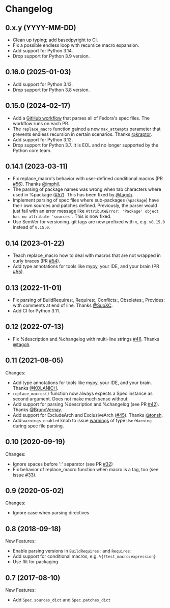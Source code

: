 # Changelog

## 0.x.y (YYYY-MM-DD)

- Clean up typing; add basedpyright to CI.
- Fix a possible endless loop with recursice macro expansion.
- Add support for Python 3.14.
- Drop support for Python 3.9 version.

## 0.16.0 (2025-01-03)

- Add support for Python 3.13.
- Drop support for Python 3.8 version.

## 0.15.0 (2024-02-17)

- Add a
  [GitHub workflow](https://github.com/bkircher/python-rpm-spec/actions/workflows/fedora-sources.yml)
  that parses all of Fedora's spec files. The workflow runs on each PR.
- The `replace_macro` function gained a new `max_attempts` parameter that
  prevents endless recursion in certain scenarios. Thanks
  [@kraptor](https://github.com/kraptor).
- Add support for Python 3.12.
- Drop support for Python 3.7. It is EOL and no longer supported by the Python
  core team.

## 0.14.1 (2023-03-11)

- Fix replace_macro's behavior with user-defined conditional macros (PR
  [#56](https://github.com/bkircher/python-rpm-spec/pull/59)). Thanks
  [@imphil](https://github.com/imphil).
- The parsing of package names was wrong when tab characters where used in
  %package ([#57](https://github.com/bkircher/python-rpm-spec/issues/57)). This
  has been fixed by [@tagoh](https://github.com/tagoh).
- Implement parsing of spec files where sub-packages (`%package`) have their own
  sources and patches defined. Previously, the parser would just fail with an
  error message like
  `AttributeError: 'Package' object has no attribute 'sources'`. This is now
  fixed.
- Use SemVer for versioning. git tags are now prefixed with `v`, e.g. `v0.15.0`
  instead of `0.15.0`.

## 0.14 (2023-01-22)

- Teach replace_macro how to deal with macros that are not wrapped in curly
  braces (PR [#54](https://github.com/bkircher/python-rpm-spec/pull/54)).
- Add type annotations for tools like mypy, your IDE, and your brain (PR
  [#55](https://github.com/bkircher/python-rpm-spec/pull/55)).

## 0.13 (2022-11-01)

- Fix parsing of BuildRequires:, Requires:, Conflicts:, Obsoletes:, Provides:
  with comments at end of line. Thanks [@SuoXC](https://github.com/SuoXC).
- Add CI for Python 3.11.

## 0.12 (2022-07-13)

- Fix %description and %changelog with multi-line strings
  [#46](https://github.com/bkircher/python-rpm-spec/issues/46). Thanks
  [@tagoh](https://github.com/tagoh).

## 0.11 (2021-08-05)

Changes:

- Add type annotations for tools like mypy, your IDE, and your brain. Thanks
  [@KOLANICH](https://github.com/KOLANICH).
- `replace_macros()` function now always expects a Spec instance as second
  argument. Does not make much sense without.
- Add support for parsing %description and %changelog (see PR
  [#42](https://github.com/bkircher/python-rpm-spec/pull/42)). Thanks
  [@BrunoVernay](https://github.com/BrunoVernay).
- Add support for ExcludeArch and ExclusiveArch
  ([#45](https://github.com/bkircher/python-rpm-spec/pull/45)). Thanks
  [@tonsh](https://github.com/tonsh).
- Add `warnings_enabled` knob to issue
  [warnings](https://docs.python.org/3/library/warnings.html#module-warnings) of
  type `UserWarning` during spec file parsing.

## 0.10 (2020-09-19)

Changes:

- Ignore spaces before ':' separator (see PR
  [#32](https://github.com/bkircher/python-rpm-spec/pull/32))
- Fix behavior of replace_macro function when macro is a tag, too (see issue
  [#33](https://github.com/bkircher/python-rpm-spec/issues/33)).

## 0.9 (2020-05-02)

Changes:

- Ignore case when parsing directives

## 0.8 (2018-09-18)

New Features:

- Enable parsing versions in `BuildRequires:` and `Requires:`
- Add support for conditional macros, e.g. `%{?test_macro:expression}`
- Use flit for packaging

## 0.7 (2017-08-10)

New Features:

- Add `Spec.sources_dict` and `Spec.patches_dict`
